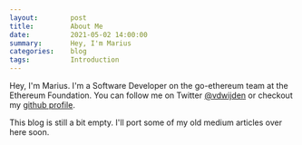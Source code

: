 ```yaml
---
layout:        post
title:         About Me
date:          2021-05-02 14:00:00
summary:       Hey, I'm Marius
categories:    blog
tags:          Introduction
---
```


Hey, I'm Marius.
I'm a Software Developer on the go-ethereum team at the Ethereum Foundation.
You can follow me on Twitter [@vdwijden](https://twitter.com/vdWijden) or checkout my [github profile](https://github.com/MariusVanDerWijden).

This blog is still a bit empty. I'll port some of my old medium articles over here soon.
